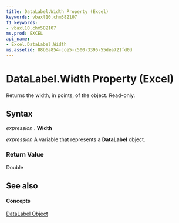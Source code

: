 ```yaml
---
title: DataLabel.Width Property (Excel)
keywords: vbaxl10.chm582107
f1_keywords:
- vbaxl10.chm582107
ms.prod: EXCEL
api_name:
- Excel.DataLabel.Width
ms.assetid: 88b6a854-cce5-c500-3395-55dea721fd0d
---
```



# DataLabel.Width Property (Excel)

Returns the width, in points, of the object. Read-only.


## Syntax

 _expression_ . **Width**

 _expression_ A variable that represents a **DataLabel** object.


### Return Value

Double


## See also


#### Concepts


[DataLabel Object](datalabel-object-excel.md)

